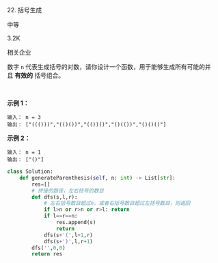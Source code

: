22. 括号生成

中等

3.2K

相关企业

数字 `n` 代表生成括号的对数，请你设计一个函数，用于能够生成所有可能的并且 **有效的** 括号组合。

 

**示例 1：**

```
输入： n = 3
输出： ["((()))","(()())","(())()","()(())","()()()"]
```

**示例 2：**

```
输入： n = 1
输出： ["()"]
```
```py
class Solution:
    def generateParenthesis(self, n: int) -> List[str]:
        res=[]
        # 拼接的路径，左右括号的数目
        def dfs(s,l,r):
            # 左右括号数目超过n，或者右括号数目超过左括号数目，则返回
            if l>n or r>n or r>l: return
            if l==r==n:
                res.append(s)
                return
            dfs(s+'(',l+1,r)
            dfs(s+')',l,r+1)
        dfs('',0,0)
        return res